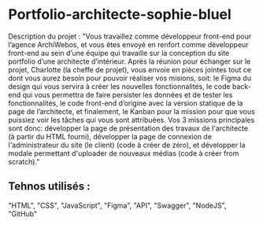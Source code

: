 # Portfolio-architecte-sophie-bluel
Description du projet :
"Vous travaillez comme développeur front-end pour l’agence ArchiWebos, et vous êtes envoyé en renfort comme développeur front-end au sein d’une équipe qui travaille sur la conception du site portfolio d’une architecte d’intérieur. Après la réunion pour échanger sur le projet, Charlotte (la cheffe de projet), vous envoie en pièces jointes tout ce dont vous aurez besoin pour pouvoir réaliser vos misions, soit: le Figma du design qui vous servira à créer les nouvelles fonctionnalités, le code back-end qui vous permettra de faire persister les données et de tester les fonctionnalités, le code front-end d’origine avec la version statique de la page de l’architecte, et finalement, le Kanban pour la mission pour que vous puissiez voir les tâches qui vous sont attribuées. Vos 3 missions principales sont donc: développer la page de présentation des travaux de l'architecte (à partir du HTML fourni), développer la page de connexion de l'administrateur du site (le client) (code à créer de zéro), et développer la modale permettant d'uploader de nouveaux médias (code à créer from scratch)."


## Tehnos utilisés :
"HTML", "CSS", "JavaScript", "Figma", "API", "Swagger", "NodeJS", "GitHub"

